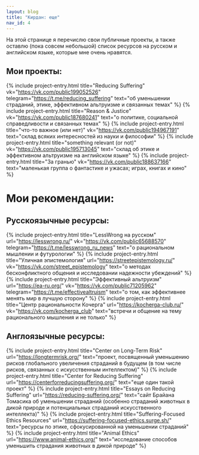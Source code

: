 ```yaml
---
layout: blog
title: "Кирдан: еще"
nav_id: 4
---
```

На этой странице я перечислю свои публичные проекты, а также оставлю (пока совсем небольшой) список ресурсов на русском и английском языке, которые мне очень нравятся.

## Мои проекты:

{% include project-entry.html title="Reducing Suffering" vk="https://vk.com/public199052526" telegram="https://t.me/reducing_suffering" text="об уменьшении страданий, этике, эффективном альтруизме и связанных темах" %}
{% include project-entry.html title="Reason & Justice" vk="https://vk.com/public187680241" text="о политике, социальной справедливости и связанных темах" %}
{% include project-entry.html title="что-то важное (или нет)" vk="https://vk.com/public194967191" text="склад всяких интересностей из науки и философии" %}
{% include project-entry.html title="something relevant (or not)" vk="https://vk.com/public195713045" text="склад об этике и эффективном альтруизме на английском языке" %}
{% include project-entry.html title="За гранью" vk="https://vk.com/public188637166" text="маленькая группа о фантастике и ужасах; играх, книгах и кино" %}

# Мои рекомендации:

## Русскоязычные ресурсы:

{% include project-entry.html title="LessWrong на русском" url="https://lesswrong.ru/" vk="https://vk.com/public65688570" telegram="https://t.me/lesswrong_ru_news" text="о рациональном мышлении и футурологии" %}
{% include project-entry.html title="Уличная эпистемология" url="https://streetepistemology.ru/" vk="https://vk.com/street_epistemology" text="о методах бесконфликтного общения и исследовании надежности убеждений" %}
{% include project-entry.html title="Эффективный альтруизм" url="https://ea-ru.org/" vk="https://vk.com/public71205962" telegram="https://t.me/effectivealtruism" text="о том, как эффективнее менять мир в лучшую сторону" %}
{% include project-entry.html title="Центр рациональности Кочерга" url="https://kocherga-club.ru/" vk="https://vk.com/kocherga_club" text="встречи и общение на тему рационального мышления и не только" %}

## Англоязычные ресурсы:

{% include project-entry.html title="Center on Long-Term Risk" url="https://longtermrisk.org/" text="проект, посвященный уменьшению рисков глобального увеличения страданий в будущем (в том числе рисков, связанных с искусственным интеллектом)" %}
{% include project-entry.html title="Center for Reducing Suffering" url="https://centerforreducingsuffering.org/" text="еще один такой проект" %}
{% include project-entry.html title="Essays on Reducing Suffering" url="https://reducing-suffering.org/" text="сайт Брайана Томасика об уменьшении страданий (особенно страданий животных в дикой природе и потенциальных страданий искусственного интеллекта)" %}
{% include project-entry.html title="Suffering-Focused Ethics Resources" url="https://suffering-focused-ethics.surge.sh/" text="ресурсы по этике, сфокусированной на уменьшении страданий" %}
{% include project-entry.html title="Animal Ethics" url="https://www.animal-ethics.org/" text="исследование способов уменьшить страдания животных в дикой природе" %}